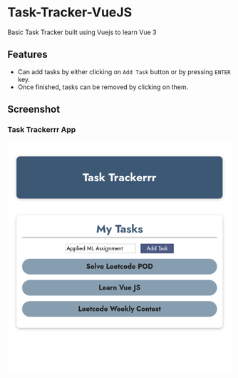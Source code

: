 # Task-Tracker-VueJS
Basic Task Tracker built using Vuejs to learn Vue 3

## Features
- Can add tasks by either clicking on `Add Task` button or by pressing `ENTER` key.
- Once finished, tasks can be removed by clicking on them.

## Screenshot

### Task Trackerrr App
![Task Trackerrr App](screenshots/TaskTrackerrr.png)
